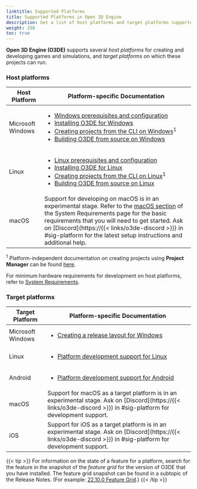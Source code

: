 ```yaml
---
linktitle: Supported Platforms
title: Supported Platforms in Open 3D Engine
description: Get a list of host platforms and target platforms supported by Open 3D Engine (O3DE).
weight: 250
toc: true
---
```


**Open 3D Engine (O3DE)** supports several _host platforms_ for creating and developing games and simulations, and _target platforms_ on which these projects can run.

### Host platforms

| Host Platform | Platform-specific Documentation |
| --- | --- |
| Microsoft Windows | <ul><li>[Windows prerequisites and configuration](requirements/#microsoft-windows)</li><li>[Installing O3DE for Windows](setup/installing-windows)</li><li>[Creating projects from the CLI on Windows](create/creating-projects-using-cli/creating-windows/)<sup>1</sup></li><li>[Building O3DE from source on Windows](setup/setup-from-github/building-windows/)</li></ul> |
| Linux | <ul><li>[Linux prerequisites and configuration](requirements/#linux)</li><li>[Installing O3DE for Linux](setup/installing-linux)</li><li>[Creating projects from the CLI on Linux](create/creating-projects-using-cli/creating-linux/)<sup>1</sup></li><li>[Building O3DE from source on Linux](setup/setup-from-github/building-linux/)</li></ul> |
| macOS | Support for developing on macOS is in an experimental stage. Refer to the [macOS section](requirements/#macos) of the System Requirements page for the basic requirements that you will need to get started. Ask on [Discord](https://{{< links/o3de-discord >}}) in #sig-platform for the latest setup instructions and additional help. |

<sup>1</sup> Platform-independent documentation on creating projects using **Project Manager** can be found [here](create/creating-projects-using-project-manager).

For minimum hardware requirements for development on host platforms, refer to [System Requirements](requirements).

### Target platforms

| Target Platform | Platform-specific Documentation |
| --- | --- |
| Microsoft Windows | <ul><li>[Creating a release layout for Windows](/docs/user-guide/packaging/windows-release-builds/)</li></ul> |
| Linux | <ul><li>[Platform development support for Linux](/docs/user-guide/platforms/linux/)</li></ul> |
| Android | <ul><li>[Platform development support for Android](/docs/user-guide/platforms/android/)</li></ul> |
| macOS | Support for macOS as a target platform is in an experimental stage. Ask on [Discord](https://{{< links/o3de-discord >}}) in #sig-platform for development support. |
| iOS | Support for iOS as a target platform is in an experimental stage. Ask on [Discord](https://{{< links/o3de-discord >}}) in #sig-platform for development support. |

{{< tip >}}
For information on the state of a feature for a platform, search for the feature in the snapshot of the *feature grid* for the version of O3DE that you have installed. The feature grid snapshot can be found in a subtopic of the Release Notes. (For example: [22.10.0 Feature Grid](/docs/release-notes/archive/22-10-0/feature-state).)
{{< /tip >}}
